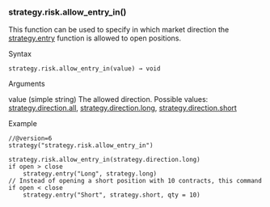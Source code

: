 ### strategy.risk.allow\_entry\_in()

This function can be used to specify in which market direction the [strategy.entry](#fun_strategy.entry) function is allowed to open positions.

Syntax

```
strategy.risk.allow_entry_in(value) → void
```

Arguments

value (simple string) The allowed direction. Possible values: [strategy.direction.all](#const_strategy.direction.all), [strategy.direction.long](#const_strategy.direction.long), [strategy.direction.short](#const_strategy.direction.short)

Example

```
//@version=6  
strategy("strategy.risk.allow_entry_in")  
  
strategy.risk.allow_entry_in(strategy.direction.long)  
if open > close  
    strategy.entry("Long", strategy.long)  
// Instead of opening a short position with 10 contracts, this command will close long entries.  
if open < close  
    strategy.entry("Short", strategy.short, qty = 10)
```
